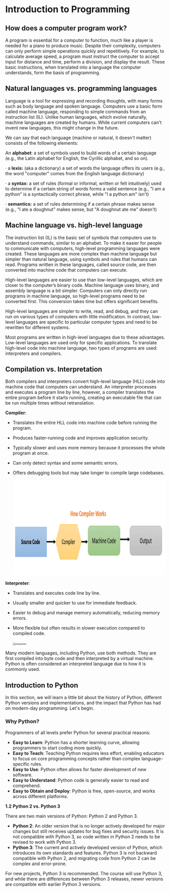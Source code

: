 # **Introduction to Programming**

 

## How does a computer program work?

A program is essential for a computer to function, much like a player is needed for a piano to produce music. Despite their complexity, computers can only perform simple operations quickly and repetitively. For example, to calculate average speed, a program must instruct the computer to accept input for distance and time, perform a division, and display the result. These basic instructions, when translated into a language the computer understands, form the basis of programming.

## Natural languages vs. programming languages

Language is a tool for expressing and recording thoughts, with many forms such as body language and spoken language. Computers use a basic form called machine language, responding to simple commands from an instruction list (IL). Unlike human languages, which evolve naturally, machine languages are created by humans. While current computers can't invent new languages, this might change in the future.

We can say that each language (machine or natural, it doesn't matter) consists of the following elements:

An **alphabet**: a set of symbols used to build words of a certain language (e.g., the Latin alphabet for English, the Cyrillic alphabet, and so on).

 

·    a **lexis:** (aka a dictionary) a set of words the language offers its users (e.g., the word "computer" comes from the English language dictionary)

 

·    a **syntax:** a set of rules (formal or informal, written or felt intuitively) used to determine if a certain string of words forms a valid sentence (e.g., "I am a python" is a syntactically correct phrase, while "I a python am" isn't)

 

·    **semantics:** a set of rules determining if a certain phrase makes sense (e.g., "I ate a doughnut" makes sense, but "A doughnut ate me" doesn't)

 

## Machine language vs. high-level language

The instruction list (IL) is the basic set of symbols that computers use to understand commands, similar to an alphabet. To make it easier for people to communicate with computers, high-level programming languages were created. These languages are more complex than machine language but simpler than natural language, using symbols and rules that humans can read. Programs written in these languages, called source code, are then converted into machine code that computers can execute.

High-level languages are easier to use than low-level languages, which are closer to the computer’s binary code. Machine language uses binary, and assembly language is a bit simpler. Computers can only directly run programs in machine language, so high-level programs need to be converted first. This conversion takes time but offers significant benefits.

High-level languages are simpler to write, read, and debug, and they can run on various types of computers with little modification. In contrast, low-level languages are specific to particular computer types and need to be rewritten for different systems.

Most programs are written in high-level languages due to these advantages. Low-level languages are used only for specific applications. To translate high-level code into machine language, two types of programs are used: interpreters and compilers.

## Compilation vs. Interpretation

Both compilers and interpreters convert high-level language (HLL) code into machine code that computers can understand. An interpreter processes and executes a program line by line, however, a compiler translates the entire program before it starts running, creating an executable file that can be run multiple times without retranslation.

**Compiler**:

* Translates the entire HLL code into machine code before running the program.

- Produces faster-running code and improves application security.

- Typically slower and uses more memory because it processes the whole program at once.

- Can only detect syntax and some semantic errors.

- Offers debugging tools but may take longer to compile large codebases.

  <img src="Images/compiler.png" height="300">

**Interpreter**:

- Translates and executes code line by line.

- Usually smaller and quicker to use for immediate     feedback.

- Easier to debug and manage memory automatically, reducing     memory errors.

- More flexible but often results in slower execution     compared to compiled code.

  

  <img src="C:\Zahraa\SN1-Notes\Images\interpreter.png" alt="interpreter" style="zoom:50%;" />

Many modern languages, including Python, use both methods. They are first compiled into byte code and then interpreted by a virtual machine. Python is often considered an interpreted language due to how it is commonly used.

## Introduction to Python

In this section, we will learn a little bit about the history of Python, different Python versions and implementations, and the impact that Python has had on modern-day programming. Let's begin.

 

### Why Python?

Programmers of all levels prefer Python for several practical reasons:

- **Easy to Learn**:     Python has a shorter learning curve, allowing programmers to start coding     more quickly.
- **Easy to Teach**:     Teaching Python requires less effort, enabling educators to focus on core     programming concepts rather than complex language-specific rules.
- **Easy to Use**:     Python often allows for faster development of new software.
- **Easy to Understand**:     Python code is generally easier to read and comprehend.
- **Easy to Obtain and Deploy**: Python is free, open-source, and works across     different platforms.

**1.2**    **Python 2 vs. Python 3**

There are two main versions of Python: Python 2 and Python 3.

- **Python 2**:     An older version that is no longer actively developed for major changes     but still receives updates for bug fixes and security issues. It is not     compatible with Python 3, so code written in Python 2 needs to be revised     to work with Python 3.
- **Python 3**:     The current and actively developed version of Python, which introduces its     own standards and features. Python 3 is not backward compatible with     Python 2, and migrating code from Python 2 can be complex and error-prone.

For new projects, Python 3 is recommended. The course will use Python 3, and while there are differences between Python 3 releases, newer versions are compatible with earlier Python 3 versions. 



 
